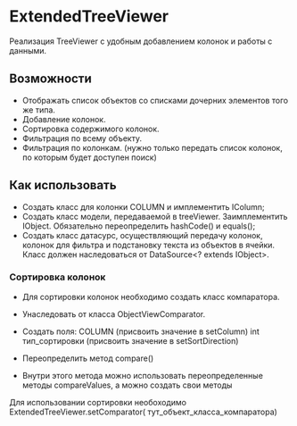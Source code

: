 # ExtendedTreeViewer

Реализация TreeViewer с удобным добавлением колонок и работы с данными.

## Возможности

* Отображать список объектов со списками дочерних элементов того же типа.
* Добавление колонок.
* Сортировка содержимого колонок.
* Фильтрация по всему объекту.
* Фильтрация по колонкам. (нужно только передать список колонок, по
которым будет доступен поиск)


## Как использовать

* Создать класс для колонки COLUMN и имплементить IColumn;
* Создать класс модели, передаваемой в treeViewer. Заимплементить IObject.
Обязательно переопределить hashCode() и equals();
* Создать класс датасурс, осуществляющий передачу колонок, колонок для фильтра и подстановку
текста из объектов в ячейки. Класс должен наследоваться от DataSource<? extends IObject>.

### Сортировка колонок
* Для сортировки колонок необходимо создать класс компаратора.
* Унаследовать от класса ObjectViewComparator.
* Создать поля:
 COLUMN (присвоить значение в setColumn)
 int тип_сортировки (присвоить значение в setSortDirection)

* Переопределить метод compare()
* Внутри этого метода можно использовать переопределенные методы
compareValues, а можно создать свои методы

Для использовании сортировки необоходимо
    ExtendedTreeViewer.setComparator( тут_объект_класса_компаратора)
